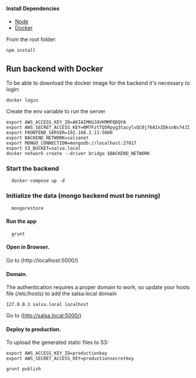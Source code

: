 #### Install Dependencies
* [Node](https://nodejs.org/en/download/)
* [Docker](https://www.docker.com/)

From the root folder:

```npm install```

## Run backend with Docker
To be able to download the docker image for the backend it's necessary to login:

```
docker login
```


Create the env variable to run the server
```
export AWS_ACCESS_KEY_ID=AKIAIMKUJAVKMMFQDQYA
export AWS_SECRET_ACCESS_KEY=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
export FRONTEND_SERVER=192.168.2.11:5000
export BACKEND_NETWORK=salsanet
export MONGO_CONNECTION=mongodb://localhost:27017
export S3_BUCKET=salsa.local
docker network create --driver bridge $BACKEND_NETWORK
```


### Start the backend
```
  docker-compose up -d
```

### Initialize the data (mongo backend must be running)
```
  mongorestore
```

#### Run the app

```
  grunt
```

#### Open in Browser.

Go to (http://localhost:5000/)


#### Domain.
The authentication requires a proper domain to work, so update your hosts file (/etc/hosts) to add the salsa.local domain

```
127.0.0.1 salsa.local localhost
```

Go to (http://salsa.local:5000/)


#### Deploy to production.

To upload the generated static files to S3:

```
export AWS_ACCESS_KEY_ID=productionkey
export AWS_SECRET_ACCESS_KEY=productionsecretkey
```

```
grunt publish
```
